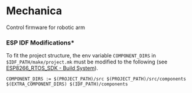 # Mechanica


Control firmware for robotic arm



### ESP IDF Modifications*

To fit the project structure, the env variable `COMPONENT_DIRS` in `$IDF_PATH/make/project.mk` must be modified to the following (see [ESP8266_RTOS_SDK - Build System](https://docs.espressif.com/projects/esp8266-rtos-sdk/en/latest/api-guides/build-system.html)). 

```make
COMPONENT_DIRS := $(PROJECT_PATH)/src $(PROJECT_PATH)/src/components $(EXTRA_COMPONENT_DIRS) $(IDF_PATH)/components
```
